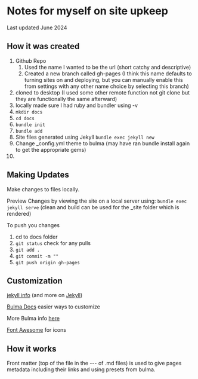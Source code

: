 # Notes for myself on site upkeep
Last updated June 2024

## How it was created
1. Github Repo
    1. Used the name I wanted to be the url (short catchy and descriptive)
    1. Created a new branch called gh-pages (I think this name defaults to turning sites on and deploying, but you can manually enable this from settings with any other name choice by selecting this branch)
1. cloned to desktop (I used some other remote function not git clone but they are functionally the same afterward)
1. locally made sure I had ruby and bundler using -v
1. ```mkdir docs```
1. ```cd docs```
1. ```bundle init```
1. ```bundle add```
1. Site files generated using Jekyll ```bundle exec jekyll new```
1. Change _config.yml theme to bulma (may have ran bundle install again to get the appropriate gems)
1. 

## Making Updates
Make changes to files locally.

Preview Changes by viewing the site on a local server using: ```bundle exec jekyll serve``` (clean and build can be used for the _site folder which is rendered)

To push you changes
1. cd to docs folder
1. ```git status``` check for any pulls
1. ```git add .```
1. ```git commit -m ""```
1. ```git push origin gh-pages```

## Customization
[jekyll info](https://jekyllrb.com/docs/themes/#overriding-theme-defaults) (and more on [Jekyll](https://kinsta.com/blog/jekyll-static-site/))

[Bulma Docs](https://www.csrhymes.com/bulma-clean-theme/docs/getting-started/theming/) easier ways to customize

More Bulma info [here](https://bulma.io/documentation/components/tabs/)

[Font Awesome](https://docs.fontawesome.com/web/style/lists) for icons

## How it works
Front matter (top of the file in the --- of .md files) is used to give pages metadata including their links and using presets from bulma. 